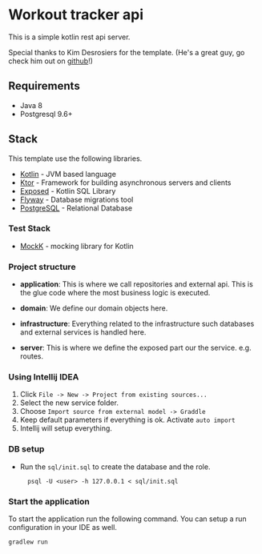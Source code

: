# Workout tracker api
This is a simple kotlin rest api server.

Special thanks to Kim Desrosiers for the template. (He's a great guy, go check him out on [github](https://github.com/kimond)!)

## Requirements
* Java 8
* Postgresql 9.6+

## Stack
This template use the following libraries.
* [Kotlin](https://kotlinlang.org/) - JVM based language
* [Ktor](https://ktor.io/) - Framework for building asynchronous servers and clients
* [Exposed](https://github.com/JetBrains/Exposed) - Kotlin SQL Library
* [Flyway](https://flywaydb.org/) - Database migrations tool
* [PostgreSQL](https://www.postgresql.org/) - Relational Database

### Test Stack
* [MockK](https://mockk.io/) - mocking library for Kotlin

### Project structure
* **application**: This is where we call repositories and external api.
  This is the glue code where the most business logic is executed.
  
* **domain**: We define our domain objects here. 

* **infrastructure**: Everything related to the infrastructure such databases and
  external services is handled here.
  
* **server**: This is where we define the exposed part our the service. e.g. routes.

### Using Intellij IDEA
1. Click `File -> New -> Project from existing sources...`
2. Select the new service folder.
3. Choose `Import source from external model -> Graddle`
4. Keep default parameters if everything is ok. Activate `auto import`
5. Intellij will setup everything.

### DB setup
* Run the `sql/init.sql` to create the database and the role.
  ```
    psql -U <user> -h 127.0.0.1 < sql/init.sql
  ```

### Start the application
To start the application run the following command. You can setup a run configuration
in your IDE as well.
```
gradlew run
```




